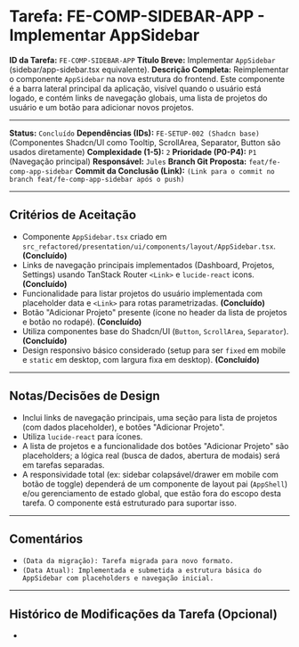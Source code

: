 # Tarefa: FE-COMP-SIDEBAR-APP - Implementar AppSidebar

**ID da Tarefa:** `FE-COMP-SIDEBAR-APP`
**Título Breve:** Implementar `AppSidebar` (sidebar/app-sidebar.tsx equivalente).
**Descrição Completa:**
Reimplementar o componente `AppSidebar` na nova estrutura do frontend. Este componente é a barra lateral principal da aplicação, visível quando o usuário está logado, e contém links de navegação globais, uma lista de projetos do usuário e um botão para adicionar novos projetos.

---

**Status:** `Concluído`
**Dependências (IDs):** `FE-SETUP-002 (Shadcn base)` (Componentes Shadcn/UI como Tooltip, ScrollArea, Separator, Button são usados diretamente)
**Complexidade (1-5):** `2`
**Prioridade (P0-P4):** `P1` (Navegação principal)
**Responsável:** `Jules`
**Branch Git Proposta:** `feat/fe-comp-app-sidebar`
**Commit da Conclusão (Link):** `(Link para o commit no branch feat/fe-comp-app-sidebar após o push)`

---

## Critérios de Aceitação
- Componente `AppSidebar.tsx` criado em `src_refactored/presentation/ui/components/layout/AppSidebar.tsx`. **(Concluído)**
- Links de navegação principais implementados (Dashboard, Projetos, Settings) usando TanStack Router `<Link>` e `lucide-react` icons. **(Concluído)**
- Funcionalidade para listar projetos do usuário implementada com placeholder data e `<Link>` para rotas parametrizadas. **(Concluído)**
- Botão "Adicionar Projeto" presente (ícone no header da lista de projetos e botão no rodapé). **(Concluído)**
- Utiliza componentes base do Shadcn/UI (`Button`, `ScrollArea`, `Separator`). **(Concluído)**
- Design responsivo básico considerado (setup para ser `fixed` em mobile e `static` em desktop, com largura fixa em desktop). **(Concluído)**

---

## Notas/Decisões de Design
- Inclui links de navegação principais, uma seção para lista de projetos (com dados placeholder), e botões "Adicionar Projeto".
- Utiliza `lucide-react` para ícones.
- A lista de projetos e a funcionalidade dos botões "Adicionar Projeto" são placeholders; a lógica real (busca de dados, abertura de modais) será em tarefas separadas.
- A responsividade total (ex: sidebar colapsável/drawer em mobile com botão de toggle) dependerá de um componente de layout pai (`AppShell`) e/ou gerenciamento de estado global, que estão fora do escopo desta tarefa. O componente está estruturado para suportar isso.

---

## Comentários
- `(Data da migração): Tarefa migrada para novo formato.`
- `(Data Atual): Implementada e submetida a estrutura básica do AppSidebar com placeholders e navegação inicial.`

---

## Histórico de Modificações da Tarefa (Opcional)
-
